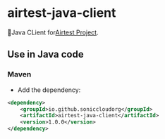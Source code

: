 # airtest-java-client

🎉Java CLient for[Airtest Project](https://github.com/AirtestProject).

## Use in Java code
### Maven

 - Add the dependency:
 
```xml
<dependency>
    <groupId>io.github.soniccloudorg</groupId>
    <artifactId>airtest-java-client</artifactId>
    <version>1.0.0</version>
</dependency>
```
